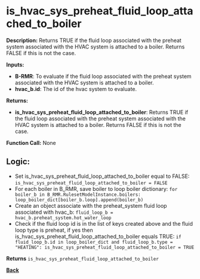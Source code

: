 # is_hvac_sys_preheat_fluid_loop_attached_to_boiler  

**Description:** Returns TRUE if the fluid loop associated with the preheat system associated with the HVAC system is attached to a boiler. Returns FALSE if this is not the case.   

**Inputs:**  
- **B-RMR**: To evaluate if the fluid loop associated with the preheat system associated with the HVAC system is attached to a boiler.   
- **hvac_b.id**: The id of the hvac system to evaluate.  

**Returns:**  
- **is_hvac_sys_preheat_fluid_loop_attached_to_boiler**: Returns TRUE if the fluid loop associated with the preheat system associated with the HVAC system is attached to a boiler. Returns FALSE if this is not the case.   
 
**Function Call:** None  

## Logic:   
- Set is_hvac_sys_preheat_fluid_loop_attached_to_boiler equal to FALSE: `is_hvac_sys_preheat_fluid_loop_attached_to_boiler = FALSE`  
- For each boiler in B_RMR, save boiler to loop boiler dictionary: `for boiler_b in B_RMR.RulesetModelInstance.boilers: loop_boiler_dict[boiler_b.loop].append(boiler_b)`
- Create an object associate with the preheat_system fluid loop associated with hvac_b: `fluid_loop_b = hvac_b.preheat_system.hot_water_loop`
- Check if the fluid loop id is in the list of keys created above and the fluid loop type is preheat, if yes then is_hvac_sys_preheat_fluid_loop_attached_to_boiler equals TRUE: `if fluid_loop_b.id in loop_boiler_dict and fluid_loop_b.type = "HEATING": is_hvac_sys_preheat_fluid_loop_attached_to_boiler = TRUE` 

**Returns** `is_hvac_sys_preheat_fluid_loop_attached_to_boiler`  



**[Back](../../../_toc.md)**
